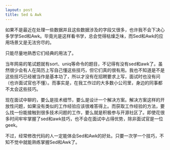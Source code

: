 ```yaml
---
layout: post
title: Sed & Awk
---
```


如果不是最近在处理一些数据并且这些数据涉及的字段又很多，也许我不会下决心多学学Sed和Awk。毕竟光是这样看书学，总会觉得枯燥乏味，而Sed和Awk的应用场景又是无法穷尽的。

只能尽量地熟悉它们经典的用法了。

当年网易的笔试题就有sort、uniq等命令的题目，不记得有没有sed和awk了。虽然很少会有人在简历上写自己懂这些技巧，但它们真的很有用。我也不知道是不是这些技巧已经被当作是基本功了，所以才没有在招聘要求上写，面试时也没有问（也许面试官也不懂）。而事实是，在我工作过的大多数小公司里，身边的同事都不太会这些技巧。

现在面试中聊的，要么是技术细节，要么是设计一个解决方案。解决方案这样的开放性问题，如果没有类似的工作经验应该很难答得上。而获取工作经验的方法，要么找一份能接触到很多技术问题的工作，要么就是积极参与开源社区了。即使花很多时间牢牢掌握了sed和awk技巧，也不会在面试中占得优势，除非面试官是一位geek。

不过，经常修改代码的人一定能体会Sed和Awk的好处。只要一次学一个技巧，不知不觉中就能熟练掌握Sed和Awk了。
